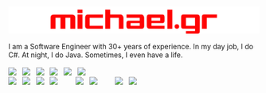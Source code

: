 <p align="center">
<img title="michael.gr logo" src="michael.gr-logo.svg" width="512"/><br/>
</p>

I am a Software Engineer with 30+ years of experience. In my day job, I do C#. At night, I do Java. Sometimes, I even have a life.  
<br/>
<a href="mailto:mailto@michael.gr">
<img src="https://img.shields.io/badge/-mailto@michael.gr-e0e0e0?logo=gmail&style=plastic" height="22"/></a>
&nbsp;
<a href="https://blog.michael.gr">
<img src="https://img.shields.io/badge/-blog.michael.gr-e0e0e0?logo=blogger&style=plastic" height="22" /></a>
&nbsp;
<a href="https://github.com/mikenakis">
<img src="https://img.shields.io/badge/-mikenakis-406080?style=plastic&logo=github" height="22"/></a>
&nbsp;
<a href="https://stackoverflow.com/users/773113/mike-nakis">
<img src="https://img.shields.io/badge/-50K-orange?logo=stackoverflow&label=Stackoverflow&labelColor=606060&style=plastic" height="22" /></a>
&nbsp;
<a href="https://www.linkedin.com/in/mikenakis/">
<img src="https://img.shields.io/badge/-LinkedIn-blue?logo=linkedin&style=plastic" height="22"/></a>
&nbsp;
<a href="https://meet.google.com/zqu-tekx-zdk">
<img src="https://img.shields.io/badge/Google%20Meet-00897B?logo=google-meet&logoColor=white&style=plastic" height="22" /></a>
&nbsp;
<br/>
<a href="#">
<img src="https://img.shields.io/badge/C%23-239120?logo=c-sharp&logoColor=white&style=plastic" height="22" /></a>
&nbsp;
<a href="#">
<img src="https://img.shields.io/badge/Java-ED8B00?logo=java&logoColor=white&style=plastic" height="22" /></a>
&nbsp;
<a href="#">
<img src="https://img.shields.io/badge/C%2B%2B-00599C?logo=c%2B%2B&logoColor=white&style=plastic" height="22" /></a>
&nbsp;
<a href="#">
<img src="https://img.shields.io/badge/GIT-E44C30?logo=git&logoColor=white&style=plastic" height="22" /></a>
&nbsp; &nbsp; &nbsp; &nbsp; 
<a href="#">
<img src="https://img.shields.io/badge/IntelliJ_IDEA-4080c0.svg?logo=intellij-idea&logoColor=black&style=plastic" height="22" /></a>
&nbsp;
<a href="#">
<img src="https://img.shields.io/badge/Visual_Studio-5C2D91?logo=visual%20studio&logoColor=white&style=plastic" height="22" /></a>
&nbsp; &nbsp; &nbsp; &nbsp;
<a href="#">
<img src="https://img.shields.io/badge/Linux-FCC624?logo=linux&logoColor=black&style=plastic" height="22" /></a>
&nbsp; 
<a href="#">
<img src="https://img.shields.io/badge/Windows-0078D6?logo=windows&logoColor=white&style=plastic" height="22" /></a>

<!-- Does not work due to: https://github.com/badges/shields/issues/5415 
<img src="https://img.shields.io/stackexchange/stackoverflow/r/773113?color=orange&label=Stack Overflow&logo=stackoverflow&style=plastic" height="22" />
-->
<!--
<a href="https://stackexchange.com/users/404649"><img src="https://stackexchange.com/users/flair/404649.png?theme=dark" width="208" height="58" alt="profile for Mike Nakis on Stack Exchange" title="profile for Mike Nakis on Stack Exchange"></a>
-->
<!--
<img src="https://img.shields.io/badge/PayPal-00457C?logo=paypal&logoColor=white&style=plastic" height="22" />
-->

<!--
**mikenakis/mikenakis** is a ✨ _special_ ✨ repository because its `README.md` (this file) appears on your GitHub profile.

Here are some ideas to get you started:

- 🔭 I’m currently working on ...
- 🌱 I’m currently learning ...
- 👯 I’m looking to collaborate on ...
- 🤔 I’m looking for help with ...
- 💬 Ask me about ...
- 😄 Pronouns: ...
- ⚡ Fun fact: ...
-->
